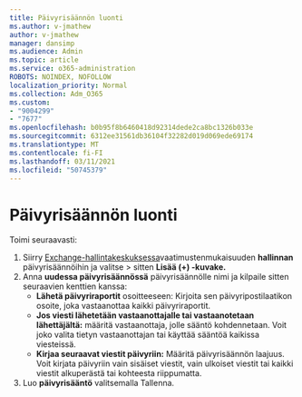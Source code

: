 ```yaml
---
title: Päivyrisäännön luonti
ms.author: v-jmathew
author: v-jmathew
manager: dansimp
ms.audience: Admin
ms.topic: article
ms.service: o365-administration
ROBOTS: NOINDEX, NOFOLLOW
localization_priority: Normal
ms.collection: Adm_O365
ms.custom:
- "9004299"
- "7677"
ms.openlocfilehash: b0b95f8b6460418d92314dede2ca8bc1326b033e
ms.sourcegitcommit: 6312ee31561db36104f32282d019d069ede69174
ms.translationtype: MT
ms.contentlocale: fi-FI
ms.lasthandoff: 03/11/2021
ms.locfileid: "50745379"
---
```

# <a name="create-a-journal-rule"></a>Päivyrisäännön luonti

Toimi seuraavasti:

1. Siirry [Exchange-hallintakeskuksessa](https://go.microsoft.com/fwlink/p/?linkid=2059104)vaatimustenmukaisuuden **hallinnan** päivyrisäännöihin ja valitse  >  sitten **Lisää (+) -kuvake.**
2. Anna **uudessa päivyrisäännössä** päivyrisäännölle nimi ja kilpaile sitten seuraavien kenttien kanssa:  
    - **Lähetä päivyriraportit** osoitteeseen: Kirjoita sen päivyripostilaatikon osoite, joka vastaanottaa kaikki päivyriraportit.  
    - **Jos viesti lähetetään vastaanottajalle tai vastaanotetaan lähettäjältä:** määritä vastaanottaja, jolle sääntö kohdennetaan. Voit joko valita tietyn vastaanottajan tai käyttää sääntöä kaikissa viesteissä.  
    - **Kirjaa seuraavat viestit päivyriin:** Määritä päivyrisäännön laajuus. Voit kirjata päivyriin vain sisäiset viestit, vain ulkoiset viestit tai kaikki viestit alkuperästä tai kohteesta riippumatta.
3. Luo **päivyrisääntö** valitsemalla Tallenna.
